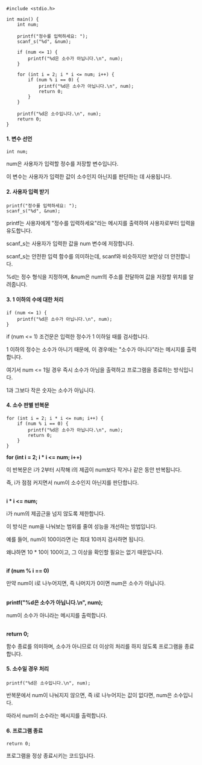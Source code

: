 ```
#include <stdio.h>

int main() {
    int num;

    printf("정수를 입력하세요: ");
    scanf_s("%d", &num);

    if (num <= 1) {
        printf("%d은 소수가 아닙니다.\n", num);
    }

    for (int i = 2; i * i <= num; i++) {
        if (num % i == 0) {
            printf("%d은 소수가 아닙니다.\n", num);
            return 0;
        }
    }

    printf("%d은 소수입니다.\n", num);
    return 0;
}
```
#### 1. 변수 선언
```
int num;
```
num은 사용자가 입력할 정수를 저장할 변수입니다.

이 변수는 사용자가 입력한 값이 소수인지 아닌지를 판단하는 데 사용됩니다.

#### 2. 사용자 입력 받기
```
printf("정수를 입력하세요: ");
scanf_s("%d", &num);
```
printf는 사용자에게 "정수를 입력하세요"라는 메시지를 출력하여 사용자로부터 입력을 유도합니다.

scanf_s는 사용자가 입력한 값을 num 변수에 저장합니다.

scanf_s는 안전한 입력 함수를 의미하는데, scanf와 비슷하지만 보안상 더 안전합니다.

%d는 정수 형식을 지정하며, &num은 num의 주소를 전달하여 값을 저장할 위치를 알려줍니다.

#### 3. 1 이하의 수에 대한 처리
```
if (num <= 1) {
    printf("%d은 소수가 아닙니다.\n", num);
}
```
if (num <= 1) 조건문은 입력한 정수가 1 이하일 때를 검사합니다.

1 이하의 정수는 소수가 아니기 때문에, 이 경우에는 "소수가 아니다"라는 메시지를 출력합니다.

여기서 num <= 1일 경우 즉시 소수가 아님을 출력하고 프로그램을 종료하는 방식입니다.

1과 그보다 작은 숫자는 소수가 아닙니다.

#### 4. 소수 판별 반복문
```
for (int i = 2; i * i <= num; i++) {
    if (num % i == 0) {
        printf("%d은 소수가 아닙니다.\n", num);
        return 0;
    }
}
```
**for (int i = 2; i * i <= num; i++)**

이 반복문은 i가 2부터 시작해 i의 제곱이 num보다 작거나 같은 동안 반복됩니다.

즉, i가 점점 커지면서 num이 소수인지 아닌지를 판단합니다.
<br><br>

**i * i <= num;**

i가 num의 제곱근을 넘지 않도록 제한합니다.

이 방식은 num을 나눠보는 범위를 줄여 성능을 개선하는 방법입니다.

예를 들어, num이 100이라면 i는 최대 10까지 검사하면 됩니다.

왜냐하면 10 * 10이 100이고, 그 이상을 확인할 필요는 없기 때문입니다.
<br><br>

**if (num % i == 0)**

만약 num이 i로 나누어지면, 즉 나머지가 0이면 num은 소수가 아닙니다.
<br><br>

**printf("%d은 소수가 아닙니다.\n", num);**

num이 소수가 아니라는 메시지를 출력합니다.
<br><br>

**return 0;**

함수 종료를 의미하며, 소수가 아니므로 더 이상의 처리를 하지 않도록 프로그램을 종료합니다.

#### 5. 소수일 경우 처리
```
printf("%d은 소수입니다.\n", num);
```
반복문에서 num이 나눠지지 않으면, 즉 i로 나누어지는 값이 없다면, num은 소수입니다.

따라서 num이 소수라는 메시지를 출력합니다.

#### 6. 프로그램 종료
```
return 0;
```
프로그램을 정상 종료시키는 코드입니다.
